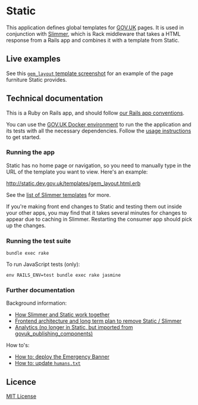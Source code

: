 # Static

This application defines global templates for [GOV.UK](https://www.gov.uk) pages. It is used in conjunction with [Slimmer](https://github.com/alphagov/slimmer), which is Rack middleware that takes a HTML response from a Rails app and combines it with a template from Static.
## Live examples

See this [`gem_layout` template screenshot](/docs/gem_layout.png?raw=true) for an example of the page furniture Static provides.

## Technical documentation

This is a Ruby on Rails app, and should follow [our Rails app conventions](https://docs.publishing.service.gov.uk/manual/conventions-for-rails-applications.html).

You can use the [GOV.UK Docker environment](https://github.com/alphagov/govuk-docker) to run the the application and its tests with all the necessary dependencies. Follow the [usage instructions](https://github.com/alphagov/govuk-docker#usage) to get started.

### Running the app

Static has no home page or navigation, so you need to manually type in the URL of the template you want to view. Here's an example:

<http://static.dev.gov.uk/templates/gem_layout.html.erb>

See the [list of Slimmer templates](docs/slimmer_templates.md) for more.

If you're making front end changes to Static and testing them out inside your other apps, you may find that it takes several minutes for changes to appear due to caching in Slimmer. Restarting the consumer app should pick up the changes.

### Running the test suite

```
bundle exec rake
```

To run JavaScript tests (only):

```
env RAILS_ENV=test bundle exec rake jasmine
```

### Further documentation

Background information:

- [How Slimmer and Static work together](https://docs.publishing.service.gov.uk/repos/slimmer/what-slimmer-does.html)
- [Frontend architecture and long term plan to remove Static / Slimmer](https://docs.publishing.service.gov.uk/manual/frontend-architecture.html)
- [Analytics (no longer in Static, but imported from govuk_publishing_components)](docs/analytics.md)

How to's:

- [How to: deploy the Emergency Banner](docs/emergency-banner.md)
- [How to: update `humans.txt`](docs/humans.md)

## Licence

[MIT License](LICENCE)
